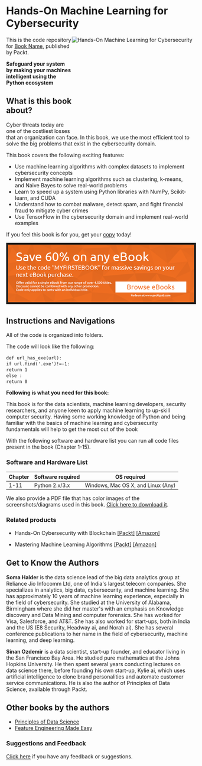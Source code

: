 # Hands-On Machine Learning for Cybersecurity

<a href="https://www.packtpub.com/big-data-and-business-intelligence/hands-machine-learning-cybersecurity?utm_source=github&utm_medium=repository&utm_campaign=9781788992282"><img src="https://d1ldz4te4covpm.cloudfront.net/sites/default/files/imagecache/ppv4_main_book_cover/B09995_cover.png" alt="Hands-On Machine Learning for Cybersecurity" height="256px" align="right"></a>

This is the code repository for [Book Name](https://www.packtpub.com/big-data-and-business-intelligence/hands-machine-learning-cybersecurity?utm_source=github&utm_medium=repository&utm_campaign=9781788992282), published by Packt.

**Safeguard your system by making your machines intelligent using the Python ecosystem**

## What is this book about?
Cyber threats today are one of the costliest losses that an organization can face. In this book, we use the most efficient tool to solve the big problems that exist in the cybersecurity domain.

This book covers the following exciting features: 

* Use machine learning algorithms with complex datasets to implement cybersecurity concepts
* Implement machine learning algorithms such as clustering, k-means, and Naive Bayes to solve real-world problems
* Learn to speed up a system using Python libraries with NumPy, Scikit-learn, and CUDA
* Understand how to combat malware, detect spam, and fight financial fraud to mitigate cyber crimes
* Use TensorFlow in the cybersecurity domain and implement real-world examples


If you feel this book is for you, get your [copy](https://www.amazon.com/dp/1788992288) today!

<a href="https://www.packtpub.com/?utm_source=github&utm_medium=banner&utm_campaign=GitHubBanner"><img src="https://raw.githubusercontent.com/PacktPublishing/GitHub/master/GitHub.png" alt="https://www.packtpub.com/" border="5" /></a>


## Instructions and Navigations
All of the code is organized into folders.

The code will look like the following:
```
def url_has_exe(url):
if url.find('.exe')!=-1:
return 1
else :
return 0
```

**Following is what you need for this book:**

This book is for the data scientists, machine learning developers, security researchers, and anyone keen to apply machine learning to up-skill computer security. Having some working knowledge of Python and being familiar with the basics of machine learning and cybersecurity fundamentals will help to get the most out of the book	

With the following software and hardware list you can run all code files present in the book (Chapter 1-15).

### Software and Hardware List

| Chapter  | Software required                   | OS required                        |
| -------- | ------------------------------------| -----------------------------------|
| 1-11        | Python 2.x/3.x              | Windows, Mac OS X, and Linux (Any) |
	

We also provide a PDF file that has color images of the screenshots/diagrams used in this book. [Click here to download it](https://www.packtpub.com/sites/default/files/downloads/9781788992282_ColorImages.pdf).


### Related products <Other books you may enjoy>
* Hands-On Cybersecurity with Blockchain [[Packt]](https://www.packtpub.com/networking-and-servers/hands-cybersecurity-blockchain?utm_source=github&utm_medium=repository&utm_campaign=9781788990189) [[Amazon]](https://www.amazon.com/dp/1788990188)

* Mastering Machine Learning Algorithms [[Packt]](https://www.packtpub.com/big-data-and-business-intelligence/mastering-machine-learning-algorithms?utm_source=github&utm_medium=repository&utm_campaign=9781788621113) [[Amazon]](https://www.amazon.com/dp/1788621115)

## Get to Know the Authors
**Soma Halder** is the data science lead of the big data analytics group at Reliance Jio Infocomm Ltd, one of India's largest telecom companies. She specializes in analytics, big data, cybersecurity, and machine learning. She has approximately 10 years of machine learning experience, especially in the field of cybersecurity. She studied at the University of Alabama, Birmingham where she did her master's with an emphasis on Knowledge discovery and Data Mining and computer forensics. She has worked for Visa, Salesforce, and AT&T. She has also worked for start-ups, both in India and the US (E8 Security, Headway ai, and Norah ai). She has several conference publications to her name in the field of cybersecurity, machine learning, and deep learning.

**Sinan Ozdemir** is a data scientist, start-up founder, and educator living in the San Francisco Bay Area. He studied pure mathematics at the Johns Hopkins University. He then spent several years conducting lectures on data science there, before founding his own start-up, Kylie ai, which uses artificial intelligence to clone brand personalities and automate customer service communications. He is also the author of Principles of Data Science, available through Packt.


## Other books by the authors
* [Principles of Data Science](https://www.packtpub.com/big-data-and-business-intelligence/principles-data-science?utm_source=github&utm_medium=repository&utm_campaign=9781785887918)
* [Feature Engineering Made Easy](https://www.packtpub.com/big-data-and-business-intelligence/feature-engineering-made-easy?utm_source=github&utm_medium=repository&utm_campaign=9781787287600)

### Suggestions and Feedback
[Click here](https://docs.google.com/forms/d/e/1FAIpQLSdy7dATC6QmEL81FIUuymZ0Wy9vH1jHkvpY57OiMeKGqib_Ow/viewform) if you have any feedback or suggestions.
